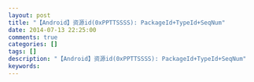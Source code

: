 ```yaml
---
layout: post
title: "【Android】资源id(0xPPTTSSSS): PackageId+TypeId+SeqNum"
date: 2014-07-13 22:25:00 
comments: true
categories: []
tags: []
description: "【Android】资源id(0xPPTTSSSS): PackageId+TypeId+SeqNum"
keywords: 
---
```






